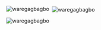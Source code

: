 
<p><img align="left" src="https://github-readme-stats.vercel.app/api/top-langs?username=waregagbagbo&show_icons=true&locale=en&layout=compact" alt="waregagbagbo" /></p>

<p>&nbsp;<img align="center" src="https://github-readme-stats.vercel.app/api?username=waregagbagbo&show_icons=true&locale=en" alt="waregagbagbo" /></p>

<p><img align="center" src="https://github-readme-streak-stats.herokuapp.com/?user=waregagbagbo&" alt="waregagbagbo" /></p>
